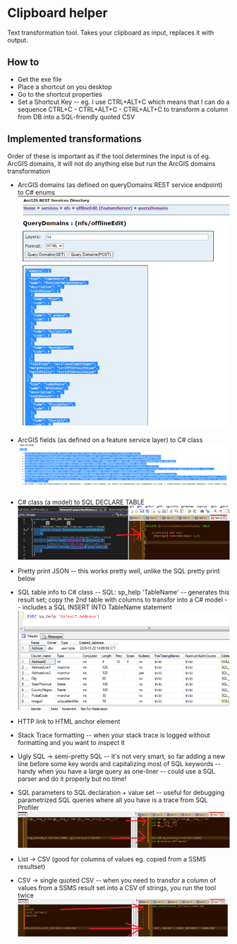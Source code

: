 # Clipboard helper

Text transformation tool. Takes your clipboard as input, replaces it with output. 

## How to
- Get the exe file
- Place a shortcut on you desktop
- Go to the shortcut properties
- Set a Shortcut Key
-- eg. I use CTRL+ALT+C which means that I can do a sequence CTRL+C - CTRL+ALT+C - CTRL+ALT+C to transform a column from DB into a SQL-friendly quoted CSV

## Implemented transformations

Order of these is important as if the tool determines the input is of eg. ArcGIS domains, it will not do anything else but run the ArcGIS domains transformation


- ArcGIS domains (as defined on queryDomains REST service endpoint) to C# enums 
![alt text](docs/images/arcgis_domains.png)

- ArcGIS fields (as defined on a feature service layer) to C# class
![arcgis_fields](docs/images/arcgis_fields.png)

- C# class (a model) to SQL DECLARE TABLE 
![CsharpToSqlTable](docs/images/CsharpToSqlTable.png)

- Pretty print JSON
-- this works pretty well, unlike the SQL pretty print below

- SQL table info to C# class
-- SQL: sp_help 'TableName'
-- generates this result set; copy the 2nd table with columns to transfor into a C# model
-- includes a SQL INSERT INTO TableName statement
![sqlTableToCSharp](docs/images/sqlTableToCSharp.png)

- HTTP link to HTML anchor element

- Stack Trace formatting
-- when your stack trace is logged without formatting and you want to inspect it

- Ugly SQL → semi-pretty SQL
-- it's not very smart, so far adding a new line before some key words and capitalizing most of SQL keywords
-- handy when you have a large query as one-liner
-- could use a SQL parser and do it properly but no time!

- SQL parameters to SQL declaration + value set
-- useful for debugging parametrized SQL queries where all you have is a trace from SQL Profiler
![sqlparamsToSqlVariables](docs/images/sqlparamsToSqlVariables.png)

- List → CSV (good for columns of values eg. copied from a SSMS resultset)
- CSV → single quoted CSV 
-- when you need to transfor a column of values from a SSMS result set into a CSV of strings, you run the tool twice
![listToCsv](docs/images/listToCsv.png)
